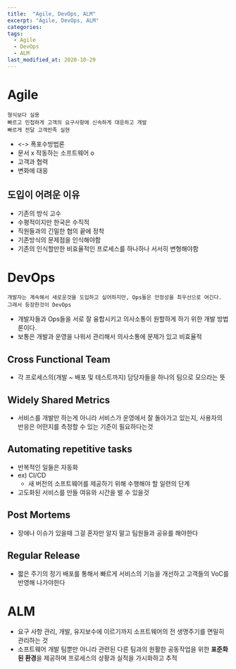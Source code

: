 ```yaml
---
title:  "Agile, DevOps, ALM"
excerpt: "Agile, DevOps, ALM"
categories:
tags:
  - Agile
  - DevOps
  - ALM
last_modified_at: 2020-10-29
---
```


# Agile

```
형식보다 실용
빠르고 민첩하게 고객의 요구사항에 신속하게 대응하고 개발
빠르게 전달 고객만족 실현
```

* <-> 폭포수방법론
* 문서 x 작동하는 소프트웨어 o
* 고객과 협력
* 변화에 대응


## 도입이 어려운 이유

* 기존의 방식 고수
* 수평적이지만 한국은 수직적
* 직원들과의 긴밀한 협의 끝에 정착
* 기존방식의 문제점을 인식해야함
* 기존의 인식할만한 비효율적인 프로세스를 하나하나 서서히 변형해야함

# DevOps

```
개발자는 계속해서 새로운것을 도입하고 싶어하지만, Ops들은 안정성을 최우선으로 여긴다. 그래서 등장한것이 DevOps
```

* 개발자들과 Ops들을 서로 잘 융합시키고 의사소통이 원할하게 하기 위한 개발 방법론이다.
* 보통은 개발과 운영을 나워서 관리해서 의사소통에 문제가 있고 비효율적

## Cross Functional Team

* 각 프로세스의(개발 ~ 배포 및 테스트까지) 담당자들을 하나의 팀으로 모으라는 뜻

## Widely Shared Metrics

* 서비스를 개발만 하는게 아니라 서비스가 운영에서 잘 돌아가고 있는지, 사용자의 반응은 어떤지를 측정할 수 있는 기준이 필요하다는것

## Automating repetitive tasks

* 반복적인 일들은 자동화
* ex) CI/CD
  * 새 버전의 소프트웨어를 제공하기 위해 수행해야 할 일련의 단계
* 고도화된 서비스를 만들 여유와 시간을 벌 수 있을것
  
## Post Mortems

* 장애나 이슈가 있을때 그걸 혼자만 알지 말고 팀원들과 공유를 해야한다

## Regular Release

* 짧은 주기의 정기 배포를 통해서 빠르게 서비스의 기능을 개선하고 고객들의 VoC를 반영해 나가야한다

# ALM

* 요구 사항 관리, 개발, 유지보수에 이르기까지 소프트웨어의 전 생명주기를 면밀히 관리하는 것
* 소프트웨어 개발 팀뿐만 아니라 관련된 다른 팀과의 원활한 공동작업을 위한 **표준화된 환경**을 제공하며 프로세스의 상황과 실적을 가시화하고 추적

